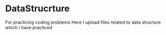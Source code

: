 # DataStrucrture
For practicing coding problems
Here I upload files related to data structure which i have practiced
